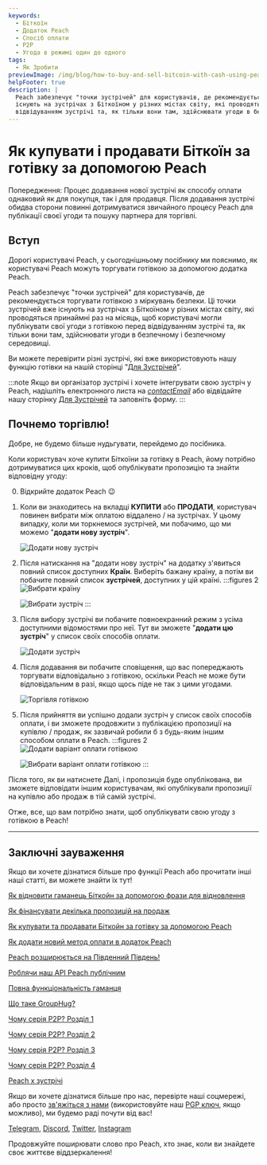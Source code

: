 ```yaml
---
keywords:
  - Біткоїн
  - Додаток Peach
  - Спосіб оплати
  - P2P
  - Угода в режимі один до одного
tags:
  - Як Зробити
previewImage: /img/blog/how-to-buy-and-sell-bitcoin-with-cash-using-peach/teaser.jpg
helpFooter: true
description: |
  Peach забезпечує "точки зустрічей" для користувачів, де рекомендується торгувати готівкою з міркувань безпеки. Ці точки зустрічей вже
  існують на зустрічах з Біткоїном у різних містах світу, які проводяться принаймні раз на місяць, щоб користувачі могли публікувати свої угоди з готівкою перед
  відвідуванням зустрічі та, як тільки вони там, здійснювати угоди в безпечному і безпечному середовищі.
---
```


# Як купувати і продавати Біткоїн за готівку за допомогою Peach

Попередження: Процес додавання нової зустрічі як способу оплати однаковий як для покупця, так і для продавця. Після додавання зустрічі обидва
сторони повинні дотримуватися звичайного процесу Peach для публікації своєї угоди та пошуку партнера для торгівлі.

## Вступ

Дорогі користувачі Peach, у сьогоднішньому посібнику ми пояснимо, як користувачі Peach можуть торгувати готівкою за допомогою додатка Peach.

Peach забезпечує "точки зустрічей" для користувачів, де рекомендується торгувати готівкою з міркувань безпеки. Ці точки зустрічей вже
існують на зустрічах з Біткоїном у різних містах світу, які проводяться принаймні раз на місяць, щоб користувачі могли публікувати свої угоди з готівкою перед
відвідуванням зустрічі та, як тільки вони там, здійснювати угоди в безпечному і безпечному середовищі.

Ви можете перевірити різні зустрічі, які вже використовують нашу функцію готівки на нашій сторінці "[Для Зустрічей](/for-meetups/)".

:::note
Якщо ви організатор зустрічі і хочете інтегрувати свою зустріч у Peach, надішліть електронного листа на [$contactEmail$](mailto:$contactEmail$) або відвідайте
нашу сторінку [Для Зустрічей](/for-meetups/) та заповніть форму.
:::

## Почнемо торгівлю!

Добре, не будемо більше нудьгувати, перейдемо до посібника.

Коли користувач хоче купити Біткоїни за готівку в Peach, йому потрібно дотримуватися цих кроків, щоб опублікувати пропозицію та знайти відповідну угоду:

0.  Відкрийте додаток Peach 😉

1.  Коли ви знаходитесь на вкладці **КУПИТИ** або **ПРОДАТИ**, користувач повинен вибрати між оплатою віддалено / на зустрічах. У цьому випадку, коли ми торкнемося
    зустрічей, ми побачимо, що ми можемо "**додати нову зустріч**".

    ![Додати нову зустріч](/img/blog/how-to-buy-and-sell-bitcoin-with-cash-using-peach/add-new-meetup.png)

2.  Після натискання на "додати нову зустріч" на додатку з'явиться повний список доступних **Країн**. Виберіть бажану країну, а потім ви побачите повний список **зустрічей**, доступних у цій країні.
    :::figures 2
    ![Вибрати країну](/img/blog/how-to-buy-and-sell-bitcoin-with-cash-using-peach/select-country.png)

    ![Вибрати зустріч](/img/blog/how-to-buy-and-sell-bitcoin-with-cash-using-peach/select-meetup.png)
    :::

3.  Після вибору зустрічі ви побачите повноекранний режим з усіма доступними відомостями про неї. Тут ви зможете "**додати цю
    зустріч**" у список своїх способів оплати.

    ![Додати зустріч](/img/blog/how-to-buy-and-sell-bitcoin-with-cash-using-peach/add-meetup.png)

4.  Після додавання ви побачите сповіщення, що вас попереджають торгувати відповідально з готівкою, оскільки Peach не може бути відповідальним в разі, якщо щось
    піде не так з цими угодами.

    ![Торгівля готівкою](/img/blog/how-to-buy-and-sell-bitcoin-with-cash-using-peach/trading-cash.png)

5.  Після прийняття ви успішно додали зустріч у список своїх способів оплати, і ви зможете продовжити з публікацією пропозиції на купівлю / продаж, як зазвичай робили б з будь-яким іншим способом оплати в Peach.
    :::figures 2
    ![Додати варіант оплати готівкою](/img/blog/how-to-buy-and-sell-bitcoin-with-cash-using-peach/add-cash-option.png)

    ![Вибрати варіант оплати готівкою](/img/blog/how-to-buy-and-sell-bitcoin-with-cash-using-peach/select-cash-option.png)
    :::

Після того, як ви натиснете Далі, і пропозиція буде опублікована, ви зможете відповідати іншим користувачам, які опублікували пропозиції на купівлю або продаж в
тій самій зустрічі.

Отже, все, що вам потрібно знати, щоб опублікувати свою угоду з готівкою в Peach!

---

## Заключні зауваження

Якщо ви хочете дізнатися більше про функції Peach або прочитати інші наші статті, ви можете знайти їх тут!

[Як відновити гаманець Біткойн за допомогою фрази для відновлення](https://peachbitcoin.com/uk/blog/how-to-restore-peach-wallet/)

[Як фінансувати декілька пропозицій на продаж](https://peachbitcoin.com/uk/blog/funding-multiple-sell-offers/)

[Як купувати та продавати Біткойн за готівку за допомогою Peach](https://peachbitcoin.com/uk/blog/how-to-buy-and-sell-bitcoin-with-cash-using-peach/)

[Як додати новий метод оплати в додаток Peach](https://peachbitcoin.com/uk/blog/how-to-add-a-payment-method/)

[Peach розширюється на Південний Південь!](https://peachbitcoin.com/uk/blog/peach-expands-to-the-global-south/)

[Роблячи наш API Peach публічним](https://peachbitcoin.com/uk/blog/making-our-peach-api-public/)

[Повна функціональність гаманця](https://peachbitcoin.com/uk/blog/full-wallet-functionality/)

[Що таке GroupHug?](https://peachbitcoin.com/uk/blog/group-hug/)

[Чому серія P2P? Розділ 1](https://peachbitcoin.com/uk/blog/why-p2p-chapter-1/)

[Чому серія P2P? Розділ 2](https://peachbitcoin.com/uk/blog/why-p2p-chapter-2/)

[Чому серія P2P? Розділ 3](https://peachbitcoin.com/uk/blog/why-p2p-chapter-3-circular-economies/)

[Чому серія P2P? Розділ 4](https://peachbitcoin.com/uk/blog/why-p2p-chapter-4-chains-of-trust/)

[Peach x зустрічі](https://peachbitcoin.com/uk/blog/peach-for-meetups/)

Якщо ви хочете дізнатися більше про нас, перевірте наші соцмережі, або просто [зв'яжіться з нами](mailto:hello@peachbitcoin.com) (використовуйте наш [PGP ключ](https://keys.openpgp.org/vks/v1/by-fingerprint/48339A19645E2E53488E0E5479E1B270FACD1BD2), якщо можливо), ми будемо раді почути від вас!

[Telegram](https://t.me/+GkOW1J-ixBBkZWRk), [Discord](https://discord.gg/ypeHz3SW54), [Twitter](https://twitter.com/peachbitcoin), [Instagram](https://instagram.com/peachbitcoin)

Продовжуйте поширювати слово про Peach, хто знає, коли ви знайдете своє життєве віддзеркалення!
